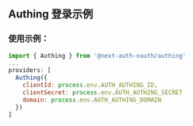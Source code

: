 ## Authing 登录示例

### 使用示例：

```javascript
import { Authing } from '@next-auth-oauth/authing'
...
providers: [
  Authing({
    clientId: process.env.AUTH_AUTHING_ID,
    clientSecret: process.env.AUTH_AUTHING_SECRET
    domain: process.env.AUTH_AUTHING_DOMAIN
  })
]
```
